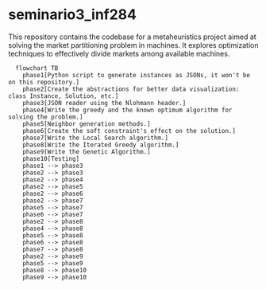 # seminario3_inf284
This repository contains the codebase for a metaheuristics project aimed at solving the market partitioning problem in machines. It explores optimization techniques to effectively divide markets among available machines.

```mermaid
  flowchart TB
    phase1[Python script to generate instances as JSONs, it won't be on this repository.]
    phase2[Create the abstractions for better data visualization: class Instance, Solution, etc.]
    phase3[JSON reader using the Nlohmann header.]
    phase4[Write the greedy and the known optimum algorithm for solving the problem.]
    phase5[Neighbor generation methods.]
    phase6[Create the soft constraint's effect on the solution.]
    phase7[Write the Local Search algorithm.]
    phase8[Write the Iterated Greedy algorithm.]
    phase9[Write the Genetic Algorithm.]
    phase10[Testing]
    phase1 --> phase3
    phase2 --> phase3
    phase2 --> phase4
    phase2 --> phase5
    phase2 --> phase6
    phase2 --> phase7
    phase5 --> phase7
    phase6 --> phase7
    phase2 --> phase8
    phase4 --> phase8
    phase5 --> phase8
    phase6 --> phase8
    phase7 --> phase8
    phase2 --> phase9
    phase5 --> phase9
    phase8 --> phase10
    phase9 --> phase10

```
